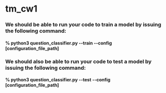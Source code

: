 # tm_cw1


### We should be able to run your code to train a model by issuing the following command:
#### % python3 question_classifier.py --train --config [configuration_file_path]
### We should also be able to run your code to test a model by issuing the following command:
#### % python3 question_classifier.py --test --config [configuration_file_path]